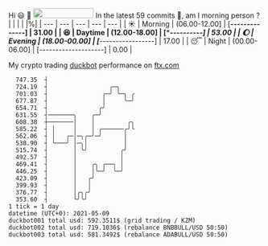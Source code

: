 Hi :smiley: :wave: <img src="https://jojoee.jojoee.com/api/utcnow" width="120" height="20">
In the latest 59 commits :bug:, am I morning person ? 
| | | | |%|
| --- | --- | --- | --- | --- |
| :sunny: | Morning | (06.00-12.00] | [******--------------] | 31.00 |
| :satisfied: | Daytime | (12.00-18.00] | [**********----------] | 53.00 |
| :moon: | Evening | (18.00-00.00] | [***-----------------] | 17.00 |
| :sleeping: | Night | (00.00-06.00] | [--------------------] | 0.00 |

My crypto trading [duckbot](https://github.com/jojoee/duckbot) performance on [ftx.com](https://ftx.com/#a=13144711)
```
  747.35  ┤
  724.19  ┤                 ╭─╮
  701.03  ┤               ╭─╯ ╰─╮ ╭
  677.87  ┤               │     ╰─╯
  654.71  ┤              ╭╯
  631.55  ┤───────╮    ╭─╯
  608.38  ┼───────│    │         ╭╮
  585.22  ┤ │     │    │ ╭──────╭╯╰
  562.06  ┤ │   ╭─│─╮╭─╯─╯      │
  538.90  ┤ ╰───╯ │─╮│          │
  515.74  ┤       │ ╰╯         ╭╯
  492.57  ┤       │            │
  469.41  ┤       │    ╭╮ ╭──╮ │
  446.25  ┤       │    │╰─╯  ╰─╯
  423.09  ┤       │   ╭╯
  399.93  ┤       │   │
  376.77  ┤       │╭╮╭╯
  353.60  ┤       ╰╯╰╯
1 tick = 1 day
datetime (UTC+0): 2021-05-09
duckbot001 total usd: 592.3511$ (grid trading / KZM)
duckbot002 total usd: 719.1036$ (rebalance BNBBULL/USD 50:50)
duckbot003 total usd: 581.3492$ (rebalance ADABULL/USD 50:50)
```

